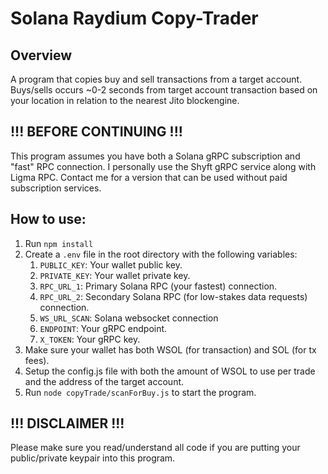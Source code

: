 # Solana Raydium Copy-Trader
## Overview
A program that copies buy and sell transactions from a target account. Buys/sells occurs ~0-2 seconds from target account transaction based on your location in relation to the nearest Jito blockengine.<br>
## !!! BEFORE CONTINUING !!!
This program assumes you have both a Solana gRPC subscription and "fast" RPC connection. I personally use the Shyft gRPC service along with Ligma RPC. Contact me for a version that can be used without paid subscription services.<br>
## How to use:
1. Run ```npm install```
2. Create a ```.env``` file in the root directory with the following variables:
    1. ```PUBLIC_KEY```: Your wallet public key.
    2. ```PRIVATE_KEY```: Your wallet private key.
    3. ```RPC_URL_1```: Primary Solana RPC (your fastest) connection.
    4. ```RPC_URL_2```: Secondary Solana RPC (for low-stakes data requests) connection.
    5. ```WS_URL_SCAN```: Solana websocket connection
    6. ```ENDPOINT```: Your gRPC endpoint.
    7. ```X_TOKEN```: Your gRPC key.
3. Make sure your wallet has both WSOL (for transaction) and SOL (for tx fees).
4. Setup the config.js file with both the amount of WSOL to use per trade and the address of the target account.
5. Run ```node copyTrade/scanForBuy.js``` to start the program.
## !!! DISCLAIMER !!!
Please make sure you read/understand all code if you are putting your public/private keypair into this program.